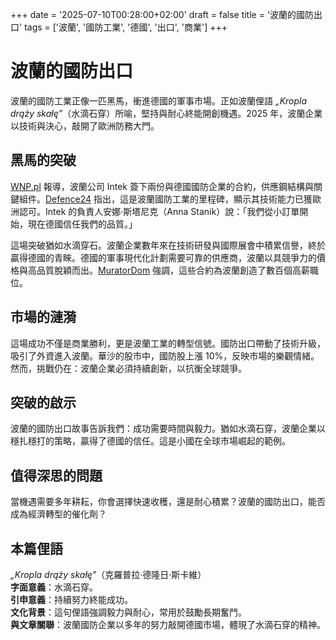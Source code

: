 +++
date = '2025-07-10T00:28:00+02:00'
draft = false
title = '波蘭的國防出口'
tags = ['波蘭', '國防工業', '德國', '出口', '商業']
+++

# 波蘭的國防出口

波蘭的國防工業正像一匹黑馬，衝進德國的軍事市場。正如波蘭俚語 *„Kropla drąży skałę”*（水滴石穿）所喻，堅持與耐心終能開創機遇。2025 年，波蘭企業以技術與決心，敲開了歐洲防務大門。

## 黑馬的突破

[WNP.pl](https://www.wnp.pl/bezpieczenstwo/polska-firma-ma-dwa-kontrakty-z-niemiecka-branza-obronna-konsekwentnie-wzmacniamy-swoja-pozycje,962380.html) 報導，波蘭公司 Intek 簽下兩份與德國國防企業的合約，供應鋼結構與關鍵組件。[Defence24](https://defence24.pl/przemysl/polacy-podbija-niemiecki-rynek-obronny-wazna-deklaracja) 指出，這是波蘭國防工業的里程碑，顯示其技術能力已獲歐洲認可。Intek 的負責人安娜·斯塔尼克（Anna Stanik）說：「我們從小訂單開始，現在德國信任我們的品質。」

這場突破猶如水滴穿石。波蘭企業數年來在技術研發與國際展會中積累信譽，終於贏得德國的青睞。德國的軍事現代化計劃需要可靠的供應商，波蘭以具競爭力的價格與高品質脫穎而出。[MuratorDom](https://muratordom.pl/budowa/inne-technologie-budowlane/intek-polskie-konstrukcje-stalowe-trafia-do-niemieckiego-sektora-obronnego-aa-F59t-AVTB-Afo4.html) 強調，這些合約為波蘭創造了數百個高薪職位。

## 市場的漣漪

這場成功不僅是商業勝利，更是波蘭工業的轉型信號。國防出口帶動了技術升級，吸引了外資進入波蘭。華沙的股市中，國防股上漲 10%，反映市場的樂觀情緒。然而，挑戰仍在：波蘭企業必須持續創新，以抗衡全球競爭。

## 突破的啟示

波蘭的國防出口故事告訴我們：成功需要時間與毅力。猶如水滴石穿，波蘭企業以穩扎穩打的策略，贏得了德國的信任。這是小國在全球市場崛起的範例。

## 值得深思的問題

當機遇需要多年耕耘，你會選擇快速收穫，還是耐心積累？波蘭的國防出口，能否成為經濟轉型的催化劑？

## 本篇俚語

*„Kropla drąży skałę”*（克羅普拉·德隆日·斯卡維）  
**字面意義**：水滴石穿。  
**引申意義**：持續努力終能成功。  
**文化背景**：這句俚語強調毅力與耐心，常用於鼓勵長期奮鬥。  
**與文章關聯**：波蘭國防企業以多年的努力敲開德國市場，體現了水滴石穿的精神。